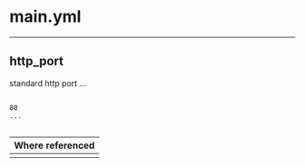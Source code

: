 



# main.yml
  
---
## http_port


standard http port
...
  
```

80
...
  
```
|Where referenced|
| :--- |
||

